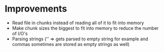 # Improvements
- Read file in chunks instead of reading all of it to fit into memory
- Make chunk sizes the biggest to fit into memory to reduce the number of I/O's
- Parsing strings ('' => gets parsed to empty string for example and commas sometimes are stored as empty strings as well)
